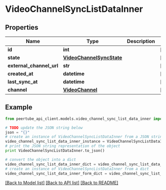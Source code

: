 # VideoChannelSyncListDataInner


## Properties
Name | Type | Description | Notes
------------ | ------------- | ------------- | -------------
**id** | **int** |  | [optional] 
**state** | [**VideoChannelSyncState**](VideoChannelSyncState.md) |  | [optional] 
**external_channel_url** | **str** |  | [optional] 
**created_at** | **datetime** |  | [optional] 
**last_sync_at** | **datetime** |  | [optional] 
**channel** | [**VideoChannel**](VideoChannel.md) |  | [optional] 

## Example

```python
from peertube_api_client.models.video_channel_sync_list_data_inner import VideoChannelSyncListDataInner

# TODO update the JSON string below
json = "{}"
# create an instance of VideoChannelSyncListDataInner from a JSON string
video_channel_sync_list_data_inner_instance = VideoChannelSyncListDataInner.from_json(json)
# print the JSON string representation of the object
print VideoChannelSyncListDataInner.to_json()

# convert the object into a dict
video_channel_sync_list_data_inner_dict = video_channel_sync_list_data_inner_instance.to_dict()
# create an instance of VideoChannelSyncListDataInner from a dict
video_channel_sync_list_data_inner_form_dict = video_channel_sync_list_data_inner.from_dict(video_channel_sync_list_data_inner_dict)
```
[[Back to Model list]](../README.md#documentation-for-models) [[Back to API list]](../README.md#documentation-for-api-endpoints) [[Back to README]](../README.md)


